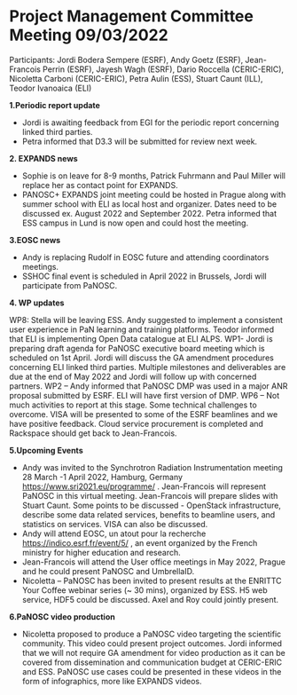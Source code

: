 Project Management Committee Meeting 09/03/2022
===============================================

Participants: Jordi Bodera Sempere (ESRF), Andy Goetz (ESRF), Jean-Francois Perrin (ESRF), Jayesh Wagh (ESRF), Dario Roccella (CERIC-ERIC), Nicoletta Carboni (CERIC-ERIC), Petra Aulin (ESS), Stuart Caunt (ILL), Teodor Ivanoaica (ELI)

**1.Periodic report update**
-	Jordi is awaiting feedback from EGI for the periodic report concerning linked third parties.
-	Petra informed that D3.3 will be submitted for review next week.

**2. EXPANDS news**
- Sophie is on leave for 8-9 months, Patrick Fuhrmann and Paul Miller will replace her as contact point for EXPANDS.
-	PANOSC+ EXPANDS joint meeting could be hosted in Prague along with summer school with ELI as local host and organizer. Dates need to be discussed ex. August 2022 and September 2022. Petra informed that ESS campus in Lund is now open and could host the meeting.   

**3.EOSC news**
-	Andy is replacing Rudolf in EOSC future and attending coordinators meetings.
-	SSHOC final event is scheduled in April 2022 in Brussels, Jordi will participate from PaNOSC.

**4. WP updates**

WP8: Stella will be leaving ESS. Andy suggested to implement a consistent user experience in PaN learning and training platforms. Teodor informed that ELI is implementing Open Data catalogue at ELI ALPS.
WP1- Jordi is preparing draft agenda for PaNOSC executive board meeting which is scheduled on 1st April. Jordi will discuss the GA amendment procedures concerning ELI linked third parties. Multiple milestones and deliverables are due at the end of May 2022 and Jordi will follow up with concerned partners. 
WP2 – Andy informed that PaNOSC DMP was used in a major ANR proposal submitted by ESRF. ELI will have first version of DMP.
WP6 – Not much activities to report at this stage. Some technical challenges to overcome. VISA will be presented to some of the ESRF beamlines and we have positive feedback. Cloud service procurement is completed and Rackspace should get back to Jean-Francois.

**5.Upcoming Events**

- Andy was invited to the Synchrotron Radiation Instrumentation meeting 28 March -1 April 2022, Hamburg, Germany https://www.sri2021.eu/programme/ .  Jean-Francois will represent PaNOSC in this virtual meeting. Jean-Francois will prepare slides with Stuart Caunt. Some points to be discussed - OpenStack infrastructure, describe some data related services, benefits to beamline users, and statistics on services. VISA can also be discussed. 
- Andy will attend EOSC, un atout pour la recherche https://indico.esrf.fr/event/5/ , an event organized by the French ministry for higher education and research.
- Jean-Francois will attend the User office meetings in May 2022, Prague and he could present PaNOSC and UmbrellaID. 
- Nicoletta – PaNOSC has been invited to present results at the ENRITTC Your Coffee webinar series (~ 30 mins), organized by ESS. H5 web service, HDF5 could be discussed. Axel and Roy could jointly present. 

**6.PaNOSC video production**
- Nicoletta proposed to produce a PaNOSC video targeting the scientific community. This video could present project outcomes. Jordi informed that we will not require GA amendment for video production as it can be covered from dissemination and communication budget at CERIC-ERIC and ESS. PaNOSC use cases could be presented in these videos in the form of infographics, more like EXPANDS videos. 
